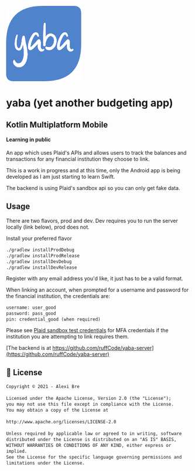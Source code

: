 ![yaba logo](./assets/yaba.png)
# yaba (yet another budgeting app)
## Kotlin Multiplatform Mobile

#### Learning in public

An app which uses Plaid's APIs and allows users to track the balances and transactions for any financial institution they choose to link.

This is a work in progress and at this time, only the Android app is being developed as I am just starting to learn Swift.

The backend is using Plaid's sandbox api so you can only get fake data.

## Usage

There are two flavors, prod and dev. Dev requires you to run the server locally (link below), prod does not.

Install your preferred flavor
````shell script
./gradlew installProdDebug
./gradlew installProdRelease
./gradlew installDevDebug
./gradlew installDevRelease 
````

Register with any email address you'd like, it just has to be a valid format.

When linking an account, when prompted for a username and password for the financial institution, the credentials are:

```
username: user_good
password: pass_good
pin: credential_good (when required)
```
Please see [Plaid sandbox test credentials](https://plaid.com/docs/sandbox/test-credentials/) for MFA credentials if the institution you are attempting to link requires them.


[The backend is at https://github.com/ruffCode/yaba-server](https://github.com/ruffCode/yaba-server)

## 📝 License

```
Copyright © 2021 - Alexi Bre

Licensed under the Apache License, Version 2.0 (the "License");
you may not use this file except in compliance with the License.
You may obtain a copy of the License at

http://www.apache.org/licenses/LICENSE-2.0

Unless required by applicable law or agreed to in writing, software
distributed under the License is distributed on an "AS IS" BASIS,
WITHOUT WARRANTIES OR CONDITIONS OF ANY KIND, either express or implied.
See the License for the specific language governing permissions and
limitations under the License.
```

